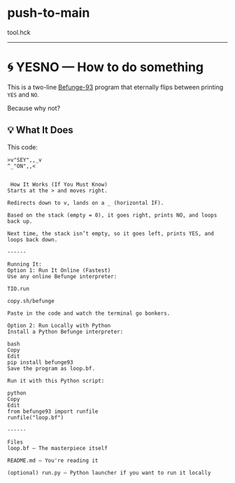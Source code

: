 # push-to-main
tool.hck

-----

# 🌀 YESNO — How to do something

This is a two-line [Befunge-93](https://esolangs.org/wiki/Befunge) program that eternally flips between printing `YES` and `NO`.

Because why not?

## 💡 What It Does

This code:

```befunge
>v"SEY",,_v
^_"ON",,<


 How It Works (If You Must Know)
Starts at the > and moves right.

Redirects down to v, lands on a _ (horizontal IF).

Based on the stack (empty = 0), it goes right, prints NO, and loops back up.

Next time, the stack isn’t empty, so it goes left, prints YES, and loops back down.

------

Running It:
Option 1: Run It Online (Fastest)
Use any online Befunge interpreter:

TIO.run

copy.sh/befunge

Paste in the code and watch the terminal go bonkers.

Option 2: Run Locally with Python
Install a Python Befunge interpreter:

bash
Copy
Edit
pip install befunge93
Save the program as loop.bf.

Run it with this Python script:

python
Copy
Edit
from befunge93 import runfile
runfile("loop.bf")

------

Files
loop.bf – The masterpiece itself

README.md – You're reading it

(optional) run.py – Python launcher if you want to run it locally